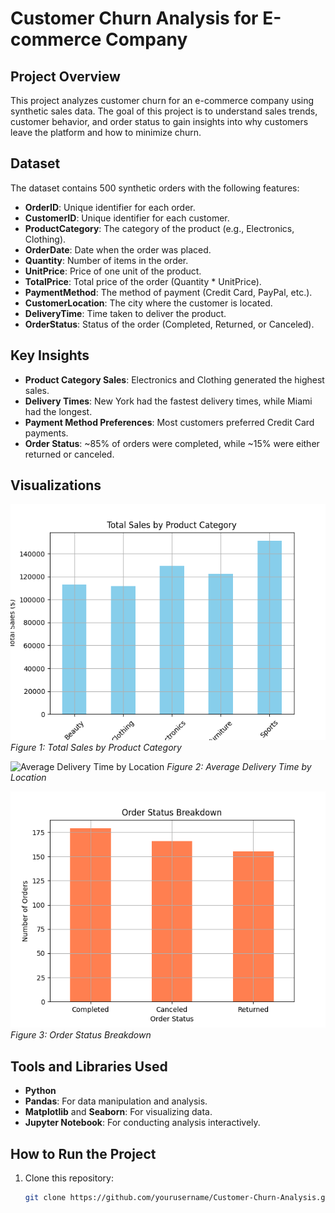 # Customer Churn Analysis for E-commerce Company

## Project Overview
This project analyzes customer churn for an e-commerce company using synthetic sales data. The goal of this project is to understand sales trends, customer behavior, and order status to gain insights into why customers leave the platform and how to minimize churn.

## Dataset
The dataset contains 500 synthetic orders with the following features:
- **OrderID**: Unique identifier for each order.
- **CustomerID**: Unique identifier for each customer.
- **ProductCategory**: The category of the product (e.g., Electronics, Clothing).
- **OrderDate**: Date when the order was placed.
- **Quantity**: Number of items in the order.
- **UnitPrice**: Price of one unit of the product.
- **TotalPrice**: Total price of the order (Quantity * UnitPrice).
- **PaymentMethod**: The method of payment (Credit Card, PayPal, etc.).
- **CustomerLocation**: The city where the customer is located.
- **DeliveryTime**: Time taken to deliver the product.
- **OrderStatus**: Status of the order (Completed, Returned, or Canceled).

## Key Insights
- **Product Category Sales**: Electronics and Clothing generated the highest sales.
- **Delivery Times**: New York had the fastest delivery times, while Miami had the longest.
- **Payment Method Preferences**: Most customers preferred Credit Card payments.
- **Order Status**: ~85% of orders were completed, while ~15% were either returned or canceled.

## Visualizations

![Sales by Product Category](./sales_by_category.png)
*Figure 1: Total Sales by Product Category*

![Average Delivery Time by Location](./delivery_time_by_location.png)
*Figure 2: Average Delivery Time by Location*

![Order Status Breakdown](./order_status_breakdown.png)
*Figure 3: Order Status Breakdown*

## Tools and Libraries Used
- **Python**
- **Pandas**: For data manipulation and analysis.
- **Matplotlib** and **Seaborn**: For visualizing data.
- **Jupyter Notebook**: For conducting analysis interactively.

## How to Run the Project
1. Clone this repository:
   ```bash
   git clone https://github.com/yourusername/Customer-Churn-Analysis.git

